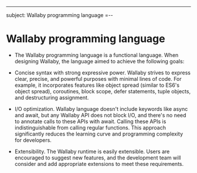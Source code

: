 ---
subject: Wallaby programming language
=--

# Wallaby programming language

- The Wallaby programming language is a functional language. When designing Wallaby, the language aimed to achieve the following goals:

- Concise syntax with strong expressive power. Wallaby strives to express clear, precise, and powerful purposes with minimal lines of code. For example, it incorporates features like object spread (similar to ES6's object spread), coroutines, block scope, defer statements, tuple objects, and destructuring assignment.

- I/O optimization. Wallaby language doesn't include keywords like async and await, but any Wallaby API does not block I/O, and there's no need to annotate calls to these APIs with await. Calling these APIs is indistinguishable from calling regular functions. This approach significantly reduces the learning curve and programming complexity for developers.

- Extensibility. The Wallaby runtime is easily extensible. Users are encouraged to suggest new features, and the development team will consider and add appropriate extensions to meet these requirements.